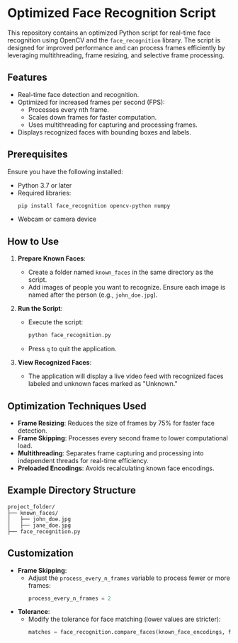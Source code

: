 # Optimized Face Recognition Script

This repository contains an optimized Python script for real-time face recognition using OpenCV and the `face_recognition` library. The script is designed for improved performance and can process frames efficiently by leveraging multithreading, frame resizing, and selective frame processing.

## Features
- Real-time face detection and recognition.
- Optimized for increased frames per second (FPS):
  - Processes every nth frame.
  - Scales down frames for faster computation.
  - Uses multithreading for capturing and processing frames.
- Displays recognized faces with bounding boxes and labels.

## Prerequisites
Ensure you have the following installed:

- Python 3.7 or later
- Required libraries:
  ```bash
  pip install face_recognition opencv-python numpy
  ```
- Webcam or camera device

## How to Use

1. **Prepare Known Faces**:
   - Create a folder named `known_faces` in the same directory as the script.
   - Add images of people you want to recognize. Ensure each image is named after the person (e.g., `john_doe.jpg`).

2. **Run the Script**:
   - Execute the script:
     ```bash
     python face_recognition.py
     ```
   - Press `q` to quit the application.

3. **View Recognized Faces**:
   - The application will display a live video feed with recognized faces labeled and unknown faces marked as "Unknown."

## Optimization Techniques Used
- **Frame Resizing**: Reduces the size of frames by 75% for faster face detection.
- **Frame Skipping**: Processes every second frame to lower computational load.
- **Multithreading**: Separates frame capturing and processing into independent threads for real-time efficiency.
- **Preloaded Encodings**: Avoids recalculating known face encodings.

## Example Directory Structure
```
project_folder/
├── known_faces/
│   ├── john_doe.jpg
│   ├── jane_doe.jpg
├── face_recognition.py
```

## Customization
- **Frame Skipping**:
  - Adjust the `process_every_n_frames` variable to process fewer or more frames:
    ```python
    process_every_n_frames = 2
    ```
- **Tolerance**:
  - Modify the tolerance for face matching (lower values are stricter):
    ```python
    matches = face_recognition.compare_faces(known_face_encodings, face_encoding, tolerance=0.6)
    ```
